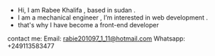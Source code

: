 - Hi, I am Rabee Khalifa , based in sudan .
- I am a mechanical engineer , I’m interested in web development .
-  that's why I have become a front-end developer

contact me: 
Email:     rabie201097_1_11@hotmail.com
Whatsapp:  +249113583477

